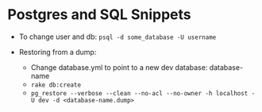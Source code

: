 # Postgres and SQL Snippets

- To change user and db: `psql -d some_database -U username`

- Restoring from a dump:
  * Change database.yml to point to a new dev database: database-name
  * `rake db:create`
  * `pg_restore --verbose --clean --no-acl --no-owner -h localhost -U dev -d <database-name.dump>`
